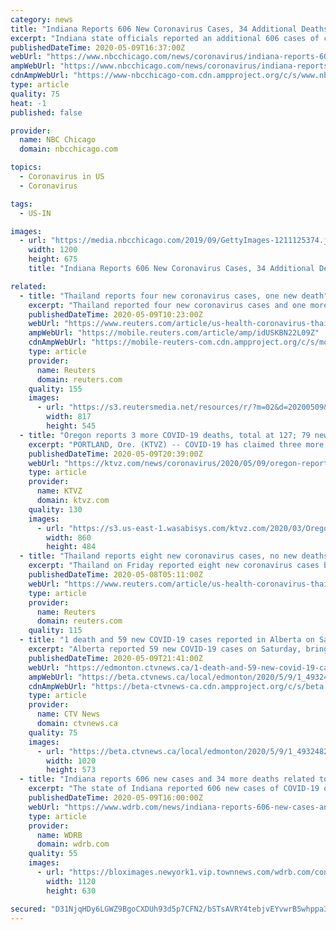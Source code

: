 ```yaml
---
category: news
title: "Indiana Reports 606 New Coronavirus Cases, 34 Additional Deaths"
excerpt: "Indiana state officials reported an additional 606 cases of coronavirus on Saturday, bringing the state’s total to 23,732 since the pandemic began. Officials also reported 34 additional deaths, bringing the statewide total to 1,"
publishedDateTime: 2020-05-09T16:37:00Z
webUrl: "https://www.nbcchicago.com/news/coronavirus/indiana-reports-606-new-coronavirus-cases-34-additional-deaths/2269312/"
ampWebUrl: "https://www.nbcchicago.com/news/coronavirus/indiana-reports-606-new-coronavirus-cases-34-additional-deaths/2269312/?amp"
cdnAmpWebUrl: "https://www-nbcchicago-com.cdn.ampproject.org/c/s/www.nbcchicago.com/news/coronavirus/indiana-reports-606-new-coronavirus-cases-34-additional-deaths/2269312/?amp"
type: article
quality: 75
heat: -1
published: false

provider:
  name: NBC Chicago
  domain: nbcchicago.com

topics:
  - Coronavirus in US
  - Coronavirus

tags:
  - US-IN

images:
  - url: "https://media.nbcchicago.com/2019/09/GettyImages-1211125374.jpg?crop=0px%2C31px%2C3200px%2C1800px&resize=1200%2C675"
    width: 1200
    height: 675
    title: "Indiana Reports 606 New Coronavirus Cases, 34 Additional Deaths"

related:
  - title: "Thailand reports four new coronavirus cases, one new death"
    excerpt: "Thailand reported four new coronavirus cases and one more death on Saturday, bringing the total to 3,004 cases and 56 deaths since the outbreak started in January."
    publishedDateTime: 2020-05-09T10:23:00Z
    webUrl: "https://www.reuters.com/article/us-health-coronavirus-thailand-idUSKBN22L09Z"
    ampWebUrl: "https://mobile.reuters.com/article/amp/idUSKBN22L09Z"
    cdnAmpWebUrl: "https://mobile-reuters-com.cdn.ampproject.org/c/s/mobile.reuters.com/article/amp/idUSKBN22L09Z"
    type: article
    provider:
      name: Reuters
      domain: reuters.com
    quality: 155
    images:
      - url: "https://s3.reutersmedia.net/resources/r/?m=02&d=20200509&t=2&i=1518018765&w=&fh=545px&fw=&ll=&pl=&sq=&r=LYNXMPEG4809Q"
        width: 817
        height: 545
  - title: "Oregon reports 3 more COVID-19 deaths, total at 127; 79 new cases"
    excerpt: "PORTLAND, Ore. (KTVZ) -- COVID-19 has claimed three more lives in Oregon, raising the state’s death toll to 127, the Oregon Health Authority reported Saturday. OHA also reported 79 new confirmed cases and 13 new presumptive cases of COVID-19 as of 8 a."
    publishedDateTime: 2020-05-09T20:39:00Z
    webUrl: "https://ktvz.com/news/coronavirus/2020/05/09/oregon-reports-3-more-covid-19-deaths-total-at-127-79-new-cases/"
    type: article
    provider:
      name: KTVZ
      domain: ktvz.com
    quality: 130
    images:
      - url: "https://s3.us-east-1.wasabisys.com/ktvz.com/2020/03/Oregon-coronavirus-MGN-860x484.jpg"
        width: 860
        height: 484
  - title: "Thailand reports eight new coronavirus cases, no new deaths"
    excerpt: "Thailand on Friday reported eight new coronavirus cases but no deaths, bringing the total to 3,000 cases and 55 deaths since the outbreak started in January."
    publishedDateTime: 2020-05-08T05:11:00Z
    webUrl: "https://www.reuters.com/article/us-health-coronavirus-thailand-idUSKBN22K0H7"
    type: article
    provider:
      name: Reuters
      domain: reuters.com
    quality: 115
  - title: "1 death and 59 new COVID-19 cases reported in Alberta on Saturday"
    excerpt: "Alberta reported 59 new COVID-19 cases on Saturday, bringing the total number of active cases in the province to 1.837."
    publishedDateTime: 2020-05-09T21:41:00Z
    webUrl: "https://edmonton.ctvnews.ca/1-death-and-59-new-covid-19-cases-reported-in-alberta-on-saturday-1.4932482?cache=yes%3FclipId%3D104070%3FclipId%3D104069"
    ampWebUrl: "https://beta.ctvnews.ca/local/edmonton/2020/5/9/1_4932482.html"
    cdnAmpWebUrl: "https://beta-ctvnews-ca.cdn.ampproject.org/c/s/beta.ctvnews.ca/local/edmonton/2020/5/9/1_4932482.html"
    type: article
    provider:
      name: CTV News
      domain: ctvnews.ca
    quality: 75
    images:
      - url: "https://beta.ctvnews.ca/local/edmonton/2020/5/9/1_4932482/_jcr_content/root/responsivegrid/image.coreimg.jpg"
        width: 1020
        height: 573
  - title: "Indiana reports 606 new cases and 34 more deaths related to COVID-19"
    excerpt: "The state of Indiana reported 606 new cases of COVID-19 on Saturday, bringing the state's total confirmed infections to 23,732. The Indiana State Health Department said 34 more people have died from the coronavirus,"
    publishedDateTime: 2020-05-09T16:00:00Z
    webUrl: "https://www.wdrb.com/news/indiana-reports-606-new-cases-and-34-more-deaths-related-to-covid-19/article_a3b81a56-9124-11ea-9bae-bfbf38cf2ed3.html"
    type: article
    provider:
      name: WDRB
      domain: wdrb.com
    quality: 55
    images:
      - url: "https://bloximages.newyork1.vip.townnews.com/wdrb.com/content/tncms/assets/v3/editorial/0/4f/04fe5896-7827-11ea-a263-9f1131f7d923/5e8b5e551b650.image.jpg?resize=1120%2C630"
        width: 1120
        height: 630

secured: "D31NjqHDy6LGWZ9BgoCXDUh93d5p7CFN2/bSTsAVRY4tebjvEYvwrB5whppa3Pi+ioiW/zEY+3pSNOnHxtgO/4Puj65mY7ryWM+h9Bu6+ZGQ7C4qW2oJ6nC491QOZAig4khpftEA18Y2EoIX8KOHgBirblVQDrRaz1hhx8jD6BVTgQoGrCow6rmbQTG1aXE33KCJFz2O1r7/V00EfsTbHh99l7RrEHfqHhq3Z1ilope3vB6iWshLAqzTruXsSG+z6wClD+oYEuah+SBkKGYT3I6wbK1j0oAzc64pXGwIY73JOVyHofAlu/0RrkiQfed+/27ghOT943yVOEAadKLp9lP7WTa1RpID/6WCC3MaAIGrduKVShxMLDbjvZxQCjE6FuUCrzXpDpfImGTntKomkzJhcL6Xdg41yh9BfcXkglLLk5xbp8UD9K4dDA6POAU3znc1X1tgkKzok5DYT4WYTkoL25OXZNuJy6O00R+PKE0=;xuHQblXCgUiidFE7m/KabA=="
---
```


